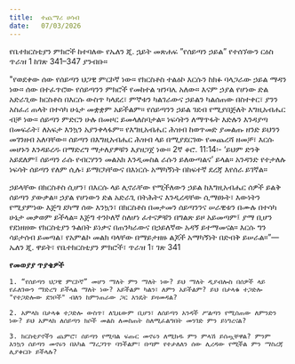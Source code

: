 ```yaml
---
title:  ተጨማሪ ሀሳብ
date:   07/03/2026
---
```


የቤተክርስቲያን ምክሮች ከተባለው የኤለን ጂ. ኋይት መጽሐፍ ”የሰይጣን ኃይል” የተሰኘውን ርዕስ ጥራዝ 1 ከገጽ 341–347 ያንብቡ።

"የወደቀው ሰው የሰይጣን ህጋዊ ምርኮኛ ነው። የክርስቶስ ተልዕኮ እርሱን ከክፉ ባላጋራው ኃይል ማዳን ነው። ሰው በተፈጥሮው የሰይጣንን ምክሮች የመከተል ዝንባሌ አለው። እናም ኃያል የሆነው ድል አድራጊው ክርስቶስ በእርሱ ውስጥ ካላደረ፣ ምኞቱን ካልገራውና ኃይልን ካልሰጠው በስተቀር፣ ያንን አስፈሪ ጠላት በተሳካ ሁኔታ መቋቋም አይችልም። የሰይጣንን ኃይል ገደብ የሚያበጅለት እግዚአብሔር ብቻ ነው። ሰይጣን ምድርን ሁሉ በመዞር ይመላለስባታል። ነፍሳትን ለማጥፋት እድሉን እንዳያጣ በመፍራት፣ ለአፍታ እንኳን አያንቀላፋም። የእግዚአብሔር ሕዝብ ከወጥመድ ያመልጡ ዘንድ ይህንን መገንዘብ አለባቸው። ሰይጣን በእግዚአብሔር ሕዝብ ላይ በሚያደርገው የመጨረሻ ዘመቻ፣ እርሱ መሆኑን እንዳይረዱ በማድረግ ማታለያዎቹን እያዘጋጀ ነው። 2ኛ ቆሮ. 11:14፡- ‘ይህም ድንቅ አይደለም፤ ሰይጣን ራሱ የብርሃንን መልአክ እንዲመስል ራሱን ይለውጣልና’ ይላል። አንዳንድ የተታለሉ ነፍሳት ሰይጣን የለም ሲሉ፣ ይማርካቸውና በእነርሱ አማካኝነት በከፍተኛ ደረጃ እየሰራ ይገኛል።

ኃይላቸው በክርስቶስ ሲሆን፣ በእርሱ ላይ ሊኖራቸው የሚችለውን ኃይል ከእግዚአብሔር ሰዎች ይልቅ ሰይጣን ያውቃል። ኃያል የሆነውን ድል አድራጊ በትሕትና እንዲረዳቸው ሲማፀኑት፣ እውነትን የሚያምነው እጅግ ደካማ ሰው እንኳን፣ በክርስቶስ በመታመን ሰይጣንንና ሠራዊቱን በሙሉ በተሳካ ሁኔታ መቃወም ይችላል። እጅግ ተንኮለኛ ስለሆነ ፈተናዎቹን በግልጽ ይዞ አይመጣም፤ ያማ ቢሆን የደነዘዘው የክርስቲያን ጉልበት ይነቃና በጠንካራውና በኃይለኛው አዳኝ ይተማመናል። እርሱ ግን ሳይታሰብ ይመጣል፣ የአምልኮ መልክ ባላቸው በማይታዘዙ ልጆች አማካኝነት በድብቅ ይሠራል።”—ኤለን ጂ. ዋይት፣ የቤተክርስቲያን ምክሮች፣ ጥራዝ 1፣ ገጽ 341


**የመወያያ ጥያቄዎች**


`1. “የሰይጣን ህጋዊ ምርኮኛ” መሆን ማለት ምን ማለት ነው? ይህ ማለት ዲያብሎስ በሰዎች ላይ የፈለገውን ማድረግ ይችላል ማለት ነው? አይችልም ካልን፣ ለምን አይችልም? ይህ በታላቁ ተጋድሎ "የተጋድሎው ደንቦች" ብለን ከምንጠራው ጋር እንዴት ይዛመዳል?`

`2. አምላክ በታላቁ ተጋድሎ ውስጥ፣ ለጊዜውም ቢሆን፣ ለሰይጣን አንዳች ሥልጣን የሚሰጠው ለምንድን ነው? ይህ አምላክ ለሰይጣን ክሶች መልስ ለመስጠት ስለሚፈልግበት መንገድ ምን ይነግረናል?`

`3. ክርስቲያኖችን ጨምሮ፣ ሰይጣን የሚባል ፍጡር መኖሩን ለሚክዱ ምን ምላሽ ይሰጧቸዋል? ምንም እንኳን ሰይጣን መኖሩን በአካል ማረጋገጥ ባንችልም፣ በጣም የተታለለን ሰው ሊረዳው የሚችል ምን ማስረጃ ሊያቀርቡ ይችላሉ?`